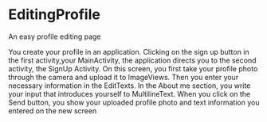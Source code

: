 # EditingProfile
An easy profile editing page

You create your profile in an application. 
Clicking on the sign up button in the first activity,your MainActivity, the application directs you to the second activity, the SignUp Activity.
On this screen, you first take your profile photo through the camera and upload it to ImageViews. 
Then you enter your necessary information in the EditTexts.
In the About me section, you write your input that introduces yourself to MultilineText.
When you click on the Send button, you show your uploaded profile photo and text information
you entered on the new screen
